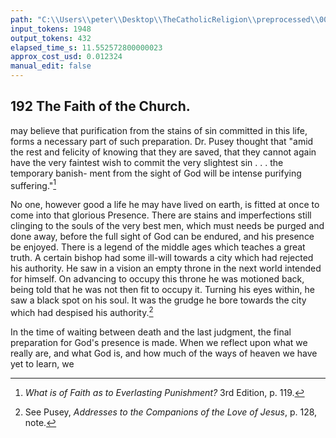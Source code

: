 ```yaml
---
path: "C:\\Users\\peter\\Desktop\\TheCatholicReligion\\preprocessed\\00211.jpg"
input_tokens: 1948
output_tokens: 432
elapsed_time_s: 11.552572800000023
approx_cost_usd: 0.012324
manual_edit: false
---
```

## 192 The Faith of the Church.

may believe that purification from the stains
of sin committed in this life, forms a necessary
part of such preparation. Dr. Pusey thought
that "amid the rest and felicity of knowing
that they are saved, that they cannot again
have the very faintest wish to commit the
very slightest sin . . . the temporary banish-
ment from the sight of God will be intense
purifying suffering."[^1]

No one, however good a life he may have
lived on earth, is fitted at once to come into
that glorious Presence. There are stains and
imperfections still clinging to the souls of the
very best men, which must needs be purged
and done away, before the full sight of God
can be endured, and his presence be enjoyed.
There is a legend of the middle ages which
teaches a great truth. A certain bishop had
some ill-will towards a city which had rejected
his authority. He saw in a vision an empty
throne in the next world intended for himself.
On advancing to occupy this throne he was
motioned back, being told that he was not then
fit to occupy it. Turning his eyes within, he
saw a black spot on his soul. It was the grudge
he bore towards the city which had despised his
authority.[^2]

In the time of waiting between death and the
last judgment, the final preparation for God's
presence is made. When we reflect upon what
we really are, and what God is, and how much
of the ways of heaven we have yet to learn, we

[^1]: *What is of Faith as to Everlasting Punishment?* 3rd
Edition, p. 119.

[^2]: See Pusey, *Addresses to the Companions of the Love of
Jesus*, p. 128, note.